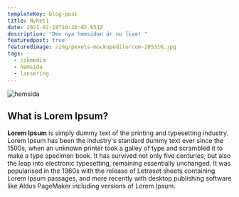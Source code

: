 ```yaml
---
templateKey: blog-post
title: Nyhet1
date: 2021-02-18T10:28:02.651Z
description: "Den nya hemsidan är nu live! "
featuredpost: true
featuredimage: /img/pexels-mockupeditorcom-205316.jpg
tags:
  - cskmedia
  - hemsida
  - lansering
---
```

![hemsida](/img/pexels-mockupeditorcom-205316.jpg "Image title")

## What is Lorem Ipsum?

**Lorem Ipsum** is simply dummy text of the printing and typesetting industry. Lorem Ipsum has been the industry's standard dummy text ever since the 1500s, when an unknown printer took a galley of type and scrambled it to make a type specimen book. It has survived not only five centuries, but also the leap into electronic typesetting, remaining essentially unchanged. It was popularised in the 1960s with the release of Letraset sheets containing Lorem Ipsum passages, and more recently with desktop publishing software like Aldus PageMaker including versions of Lorem Ipsum.